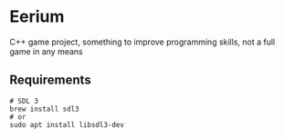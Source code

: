 # Eerium
C++ game project, something to improve programming skills, not a full game in any means

## Requirements

```
# SDL 3
brew install sdl3
# or
sudo apt install libsdl3-dev
```